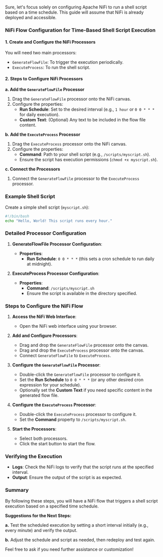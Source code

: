 Sure, let's focus solely on configuring Apache NiFi to run a shell script based on a time schedule. This guide will assume that NiFi is already deployed and accessible.

### NiFi Flow Configuration for Time-Based Shell Script Execution

#### 1. **Create and Configure the NiFi Processors**

You will need two main processors:
- `GenerateFlowFile`: To trigger the execution periodically.
- `ExecuteProcess`: To run the shell script.

#### 2. **Steps to Configure NiFi Processors**

**a. Add the `GenerateFlowFile` Processor**
1. Drag the `GenerateFlowFile` processor onto the NiFi canvas.
2. Configure the properties:
   - **Run Schedule**: Set to the desired interval (e.g., `1 hour` or `0 0 * * *` for daily execution).
   - **Custom Text**: (Optional) Any text to be included in the flow file content.

**b. Add the `ExecuteProcess` Processor**
1. Drag the `ExecuteProcess` processor onto the NiFi canvas.
2. Configure the properties:
   - **Command**: Path to your shell script (e.g., `/scripts/myscript.sh`).
   - Ensure the script has execution permissions (`chmod +x myscript.sh`).

**c. Connect the Processors**
1. Connect the `GenerateFlowFile` processor to the `ExecuteProcess` processor.

### Example Shell Script

Create a simple shell script (`myscript.sh`):

```bash
#!/bin/bash
echo "Hello, World! This script runs every hour."
```

### Detailed Processor Configuration

1. **GenerateFlowFile Processor Configuration**:
   - **Properties**:
     - **Run Schedule**: `0 0 * * *` (this sets a cron schedule to run daily at midnight).

2. **ExecuteProcess Processor Configuration**:
   - **Properties**:
     - **Command**: `/scripts/myscript.sh`
     - Ensure the script is available in the directory specified.

### Steps to Configure the NiFi Flow

1. **Access the NiFi Web Interface**:
   - Open the NiFi web interface using your browser.

2. **Add and Configure Processors**:
   - Drag and drop the `GenerateFlowFile` processor onto the canvas.
   - Drag and drop the `ExecuteProcess` processor onto the canvas.
   - Connect `GenerateFlowFile` to `ExecuteProcess`.

3. **Configure the `GenerateFlowFile` Processor**:
   - Double-click the `GenerateFlowFile` processor to configure it.
   - Set the **Run Schedule** to `0 0 * * *` (or any other desired cron expression for your schedule).
   - Optionally set the **Custom Text** if you need specific content in the generated flow file.

4. **Configure the `ExecuteProcess` Processor**:
   - Double-click the `ExecuteProcess` processor to configure it.
   - Set the **Command** property to `/scripts/myscript.sh`.

5. **Start the Processors**:
   - Select both processors.
   - Click the start button to start the flow.

### Verifying the Execution

- **Logs**: Check the NiFi logs to verify that the script runs at the specified interval.
- **Output**: Ensure the output of the script is as expected.

### Summary

By following these steps, you will have a NiFi flow that triggers a shell script execution based on a specified time schedule.

**Suggestions for the Next Steps:**

**a.** Test the scheduled execution by setting a short interval initially (e.g., every minute) and verify the output.

**b.** Adjust the schedule and script as needed, then redeploy and test again.

Feel free to ask if you need further assistance or customization!
